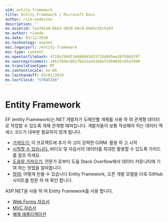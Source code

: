 ```yaml
---
uid: entity-framework
title: Entity Framework | Microsoft Docs
author: rick-anderson
description: ''
ms.assetid: faa761a9-86b3-4859-b9c0-60d5c5bc5e93
ms.author: riande
ms.date: 03/12/2010
ms.technology: aspnet
msc.legacyurl: /entity-framework
msc.type: content
ms.openlocfilehash: 4f18afb9df3d486845d33735d045ee26f59b3f97
ms.sourcegitcommit: 24b1f6decbb17bb22a45166e5fdb0845c65af498
ms.translationtype: MT
ms.contentlocale: ko-KR
ms.lasthandoff: 03/01/2019
ms.locfileid: "57045330"
---
```

<a name="entity-framework"></a>Entity Framework
====================
EF (entity Framework)는.NET 개발자가 도메인별 개체를 사용 하 여 관계형 데이터로 작업할 수 있도록 개체 관계형 매퍼입니다. 개발자들이 보통 작성해야 하는 데이터 액세스 코드가 대부분 필요하지 않게 됩니다.


- [가져오기:](https://msdn.com/data/ee712906) 이 프로젝트에 추가 하 고이 강력한 O/RM. 활용 하 고 시작
- [시작할 수 있습니다.](https://msdn.com/data/ee712907) 비디오 및 자습서의 데이터를 최대한 활용할 수 있도록 가이드를 참조 하세요.
- [도움말 가져오기:](https://msdn.com/data/hh913619) 전문가 로부터 도움 Stack Overflow에서 데이터 커뮤니티에 기여 하는 방법을 알아봅니다.
- [참여:](https://github.com/aspnet/EntityFramework6) 어떻게 만들 수 있습니다 Entity Framework, 오픈 개발 모델을 더욱 GitHub 사이트를 방문 하 여 확인 합니다.


ASP.NET을 사용 하 여 Entity Framework를 사용 합니다.

- [Web Forms 자습서](web-forms/overview/older-versions-getting-started/getting-started-with-ef/the-entity-framework-and-aspnet-getting-started-part-1.md)
- [MVC 자습서](mvc/overview/getting-started/getting-started-with-ef-using-mvc/creating-an-entity-framework-data-model-for-an-asp-net-mvc-application.md)
- [예제 애플리케이션](https://webpifeed.blob.core.windows.net/webpifeed/Partners/ASP.NET%20MVC%20Application%20Using%20Entity%20Framework%20Code%20First.zip)
